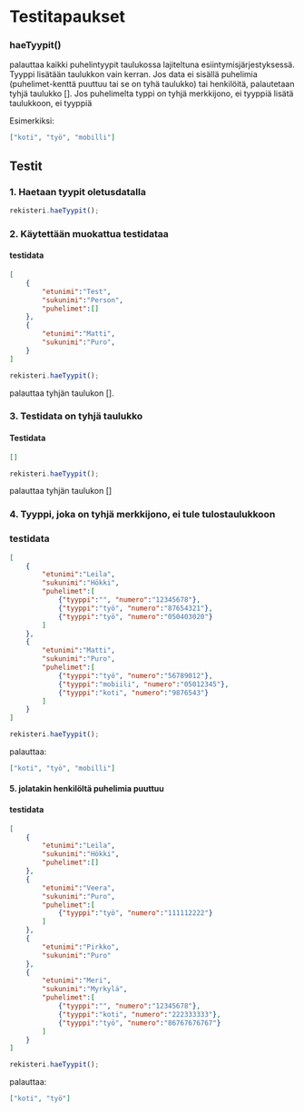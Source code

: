 # Testitapaukset

### **haeTyypit()**

palauttaa kaikki puhelintyypit taulukossa lajiteltuna esiintymisjärjestyksessä. Tyyppi lisätään taulukkon vain kerran. Jos data ei sisällä puhelimia (puhelimet-kenttä puuttuu tai se on tyhä taulukko) tai henkilöitä, palautetaan tyhjä taulukko [].
Jos puhelimelta typpi on tyhjä merkkijono, ei tyyppiä lisätä taulukkoon, ei tyyppiä

Esimerkiksi:
```json
["koti", "työ", "mobilli"]
```

## Testit

### 1. Haetaan tyypit oletusdatalla

```js
rekisteri.haeTyypit();
```

### 2. Käytettään muokattua testidataa

#### testidata

```json
[
    {
        "etunimi":"Test",
        "sukunimi":"Person",
        "puhelimet":[]
    },
    {
        "etunimi":"Matti",
        "sukunimi":"Puro",
    }
]
```

```js
rekisteri.haeTyypit();
```

palauttaa tyhjän taulukon [].

### 3. Testidata on tyhjä taulukko

#### Testidata
```json
[]
```

```js
rekisteri.haeTyypit();
```

palauttaa tyhjän taulukon []

### 4. Tyyppi, joka on tyhjä merkkijono, ei tule tulostaulukkoon

### testidata

```json
[
    {
        "etunimi":"Leila",
        "sukunimi":"Hökki",
        "puhelimet":[
            {"tyyppi":"", "numero":"12345678"},
            {"tyyppi":"työ", "numero":"87654321"},
            {"tyyppi":"työ", "numero":"050403020"}
        ]
    },
    {
        "etunimi":"Matti",
        "sukunimi":"Puro",
        "puhelimet":[
            {"tyyppi":"työ", "numero":"56789012"},
            {"tyyppi":"mobiili", "numero":"05012345"},
            {"tyyppi":"koti", "numero":"9876543"}
        ]
    }
]
```

```js
rekisteri.haeTyypit();
```


palauttaa:
```json
["koti", "työ", "mobilli"]
```

#### 5. jolatakin henkilöltä puhelimia puuttuu

#### testidata

```json
[
    {
        "etunimi":"Leila",
        "sukunimi":"Hökki",
        "puhelimet":[]
    },
    {
        "etunimi":"Veera",
        "sukunimi":"Puro",
        "puhelimet":[
            {"tyyppi":"työ", "numero":"111112222"}
        ]
    },
    {
        "etunimi":"Pirkko",
        "sukunimi":"Puro"
    },
    {
        "etunimi":"Meri",
        "sukunimi":"Myrkylä",
        "puhelimet":[
            {"tyyppi":"", "numero":"12345678"},
            {"tyyppi":"koti", "numero":"222333333"},
            {"tyyppi":"työ", "numero":"86767676767"}
        ]
    }
]
```

```js
rekisteri.haeTyypit();
```


palauttaa:
```json
["koti", "työ"]
```